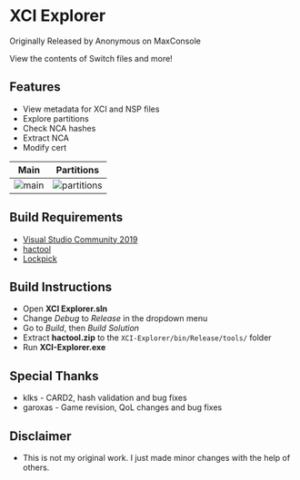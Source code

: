 # XCI Explorer

Originally Released by Anonymous on MaxConsole

View the contents of Switch files and more!

## Features
* View metadata for XCI and NSP files
* Explore partitions
* Check NCA hashes
* Extract NCA
* Modify cert

Main | Partitions
:-------------------------:|:-------------------------:
![main](https://cdn.discordapp.com/attachments/373320120707055617/643560465594712071/1.PNG) | ![partitions](https://cdn.discordapp.com/attachments/373320120707055617/643560478609506317/2.PNG)

## Build Requirements
* [Visual Studio Community 2019](https://visualstudio.microsoft.com/downloads/)
* [hactool](https://github.com/SciresM/hactool/releases)
* [Lockpick](https://github.com/shchmue/Lockpick_RCM)

## Build Instructions
* Open **XCI Explorer.sln**
* Change *Debug* to *Release* in the dropdown menu
* Go to *Build*, then *Build Solution*
* Extract **hactool.zip** to the `XCI-Explorer/bin/Release/tools/` folder
* Run **XCI-Explorer.exe**

## Special Thanks
* klks - CARD2, hash validation and bug fixes
* garoxas - Game revision, QoL changes and bug fixes

## Disclaimer
* This is not my original work. I just made minor changes with the help of others.
